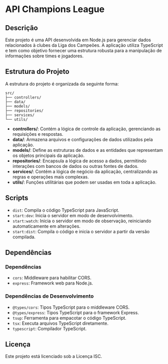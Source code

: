 # API Champions League

## Descrição
Este projeto é uma API desenvolvida em Node.js para gerenciar dados relacionados à clubes da Liga dos Campeões. A aplicação utiliza TypeScript e tem como objetivo fornecer uma estrutura robusta para a manipulação de informações sobre times e jogadores.

## Estrutura do Projeto

A estrutura do projeto é organizada da seguinte forma:

```
src/
├── controllers/
├── data/
├── models/
├── repositories/
├── services/
└── utils/
```

- **controllers/**: Contém a lógica de controle da aplicação, gerenciando as requisições e respostas.
- **data/**: Armazena arquivos e configurações de dados utilizados pela aplicação.
- **models/**: Define as estruturas de dados e as entidades que representam os objetos principais da aplicação.
- **repositories/**: Encapsula a lógica de acesso a dados, permitindo interações com bancos de dados ou outras fontes de dados.
- **services/**: Contém a lógica de negócio da aplicação, centralizando as regras e operações mais complexas.
- **utils/**: Funções utilitárias que podem ser usadas em toda a aplicação.

## Scripts

- `dist`: Compila o código TypeScript para JavaScript.
- `start:dev`: Inicia o servidor em modo de desenvolvimento.
- `start:watch`: Inicia o servidor em modo de observação, reiniciando automaticamente em alterações.
- `start:dist`: Compila o código e inicia o servidor a partir da versão compilada.

## Dependências

### Dependências
- `cors`: Middleware para habilitar CORS.
- `express`: Framework web para Node.js.

### Dependências de Desenvolvimento
- `@types/cors`: Tipos TypeScript para o middleware CORS.
- `@types/express`: Tipos TypeScript para o framework Express.
- `tsup`: Ferramenta para empacotar o código TypeScript.
- `tsx`: Executa arquivos TypeScript diretamente.
- `typescript`: Compilador TypeScript.

## Licença
Este projeto está licenciado sob a Licença ISC.